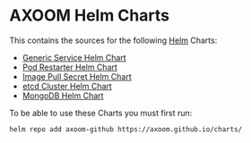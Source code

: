 # AXOOM Helm Charts

This contains the sources for the following [Helm](https://helm.sh/) Charts:
- [Generic Service Helm Chart](charts/generic-service/README.md)
- [Pod Restarter Helm Chart](charts/pod-restarter/README.md)
- [Image Pull Secret Helm Chart](charts/image-pull-secret/README.md)
- [etcd Cluster Helm Chart](charts/etcd-cluster/README.md)
- [MongoDB Helm Chart](charts/mongodb/README.md)

To be able to use these Charts you must first run:

    helm repo add axoom-github https://axoom.github.io/charts/

